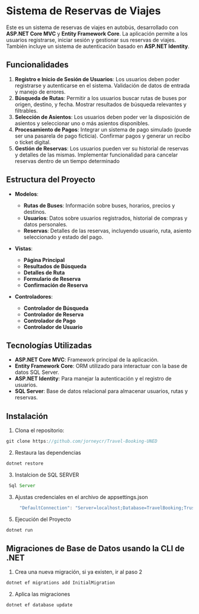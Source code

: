 # Sistema de Reservas de Viajes

Este es un sistema de reservas de viajes en autobús, desarrollado con **ASP.NET Core MVC** y **Entity Framework Core**. La aplicación permite a los usuarios registrarse, iniciar sesión y gestionar sus reservas de viajes. También incluye un sistema de autenticación basado en **ASP.NET Identity**.

## Funcionalidades

1. **Registro e Inicio de Sesión de Usuarios**: Los usuarios deben poder registrarse y autenticarse en el sistema. Validación de datos de entrada y manejo de errores.
2. **Búsqueda de Rutas**: Permitir a los usuarios buscar rutas de buses por origen, destino, y fecha. Mostrar resultados de búsqueda relevantes y filtrables.
3. **Selección de Asientos**: Los usuarios deben poder ver la disposición de asientos y seleccionar uno o más
asientos disponibles.
4. **Procesamiento de Pagos**: Integrar un sistema de pago simulado (puede ser una pasarela de pago ficticia). Confirmar pagos y generar un recibo o ticket digital.
5. **Gestión de Reservas**: Los usuarios pueden ver su historial de reservas y detalles de las mismas. Implementar funcionalidad para cancelar reservas dentro de un tiempo
determinado

## Estructura del Proyecto

- **Modelos**:
  - **Rutas de Buses**: Información sobre buses, horarios, precios y destinos.
  - **Usuarios**: Datos sobre usuarios registrados, historial de compras y datos personales.
  - **Reservas**: Detalles de las reservas, incluyendo usuario, ruta, asiento seleccionado y estado del pago.

- **Vistas**:
  - **Página Principal**
  - **Resultados de Búsqueda**
  - **Detalles de Ruta**
  - **Formulario de Reserva**
  - **Confirmación de Reserva**

- **Controladores**:
  - **Controlador de Búsqueda**
  - **Controlador de Reserva**
  - **Controlador de Pago**
  - **Controlador de Usuario**

## Tecnologías Utilizadas

- **ASP.NET Core MVC**: Framework principal de la aplicación.
- **Entity Framework Core**: ORM utilizado para interactuar con la base de datos SQL Server.
- **ASP.NET Identity**: Para manejar la autenticación y el registro de usuarios.
- **SQL Server**: Base de datos relacional para almacenar usuarios, rutas y reservas.

## Instalación

1. Clona el repositorio:

```js
git clone https://github.com/jorneycr/Travel-Booking-UNED
```

2. Restaura las dependencias

```js
dotnet restore
```

3. Instalcion de SQL SERVER

```js
 Sql Server
```

3. Ajustas credenciales en el archivo de appsettings.json

```js
     "DefaultConnection": "Server=localhost;Database=TravelBooking;Trusted_Connection=True;TrustServerCertificate=True;"
```

5. Ejecución del Proyecto

```js
dotnet run
```

## Migraciones de Base de Datos usando la CLI de .NET

1. Crea una nueva migración, si ya existen, ir al paso 2

```js
dotnet ef migrations add InitialMigration
```

2. Aplica las migraciones

```js
dotnet ef database update
```
